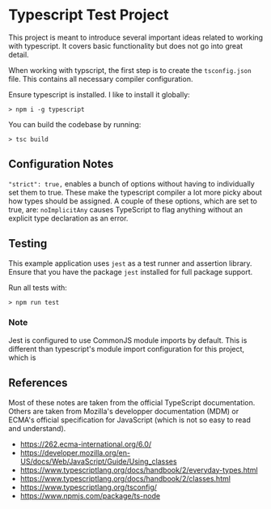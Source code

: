 # Typescript Test Project

This project is meant to introduce several important ideas related to working with typescript. It covers basic functionality but does not go into great detail.

When working with typscript, the first step is to create the `tsconfig.json` file. This contains all necessary compiler configuration.

Ensure typescript is installed. I like to install it globally:

```
> npm i -g typescript
```

You can build the codebase by running:

```
> tsc build
```

## Configuration Notes

`"strict": true,` enables a bunch of options without having to individually set them to true. These make the typescript compiler a lot more picky about how types should be assigned. A couple of these options, which are set to true, are:
`noImplicitAny` causes TypeScript to flag anything without an explicit type declaration as an error.

## Testing

This example application uses `jest` as a test runner and assertion library. Ensure that you have the package `jest` installed for full package support.

Run all tests with:

```
> npm run test
```

### Note

Jest is configured to use CommonJS module imports by default. This is different than typescript's module import configuration for this project, which is 

## References

Most of these notes are taken from the official TypeScript documentation. Others are taken from Mozilla's developper documentation (MDM) or ECMA's official specification for JavaScript (which is not so easy to read and understand).

- <https://262.ecma-international.org/6.0/>
- <https://developer.mozilla.org/en-US/docs/Web/JavaScript/Guide/Using_classes>
- <https://www.typescriptlang.org/docs/handbook/2/everyday-types.html>
- <https://www.typescriptlang.org/docs/handbook/2/classes.html>
- <https://www.typescriptlang.org/tsconfig/>
- <https://www.npmjs.com/package/ts-node>
